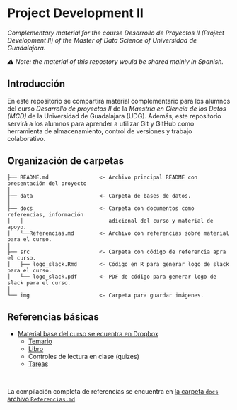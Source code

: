 # Project Development II
_Complementary material for the course Desarrollo de Proyectos II (Project Development II) of the Master of Data Science of Universidad de Guadalajara._

_⚠️ Note: the material of this repostory would be shared mainly in Spanish._

## Introducción
En este repositorio se compartirá material complementario para los alumnos del curso _Desarrollo de proyectos II_ de la _Maestría en Ciencia de los Datos (MCD)_ de la Universidad de Guadalajara (UDG). Además, este repositorio servirá a los alumnos para aprender a utilizar Git y GitHub como herramienta de almacenamiento, control de versiones y trabajo colaborativo.

## Organización de carpetas
    ├── README.md                <- Archivo principal README con presentación del proyecto
    │
    ├── data                     <- Carpeta de bases de datos.
    │
    ├── docs                     <- Carpeta con documentos como referencias, información 
    │   │                           adicional del curso y material de apoyo.
    │   └──Referencias.md        <- Archivo con referencias sobre material para el curso.
    │
    ├── src                      <- Carpeta con código de referencia apra el curso.
    │   ├── logo_slack.Rmd       <- Código en R para generar logo de slack para el curso.
    │   └── logo_slack.pdf       <- PDF de código para generar logo de slack para el curso.
    │
    └── img                      <- Carpeta para guardar imágenes.

## Referencias básicas
- [Material base del curso se ecuentra en Dropbox](https://www.dropbox.com/sh/k6klb0b4d6ab1ub/AAA4xuIyks58mnu3F4-BGedZa?dl=0)
    - [Temario](https://www.dropbox.com/scl/fi/cag5czpghcbjgnk5pnufp/Temario-2022-s1-Desarrollo-de-proyectos-II.docx?dl=0&rlkey=6gcp3g6qqglykti3xrqo3jit3)
    - [Libro](https://www.dropbox.com/sh/8f30655iex1mo43/AAB7HXnhRJAixlzLRRu1h2b1a?dl=0)
    - Controles de lectura en clase (quizes)
    - [Tareas](https://www.dropbox.com/sh/cofu62ce1s1yy5j/AACx6qAOIwFnGJzVXD1kpsrwa?dl=0)

<br>

La compilación completa de referencias se encuentra en [la carpeta `docs` archivo `Referencias.md`](https://github.com/vcuspinera/UDG_MCD_Project_Dev_II/blob/main/docs/Referencias.md)
